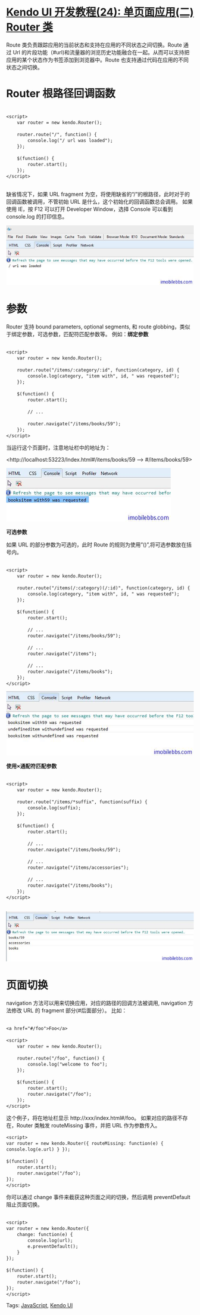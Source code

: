# [Kendo UI 开发教程(24): 单页面应用(二) Router 类](http://www.imobilebbs.com/wordpress/archives/4680)

Route 类负责跟踪应用的当前状态和支持在应用的不同状态之间切换。Route 通过 Url 的片段功能（#url)和流量器的浏览历史功能融合在一起。从而可以支持把应用的某个状态作为书签添加到浏览器中。Route 也支持通过代码在应用的不同状态之间切换。

# Router 根路径回调函数

```

<script>
    var router = new kendo.Router();

    router.route("/", function() {
        console.log("/ url was loaded");
    });

    $(function() {
        router.start();
    });
</script>


```

缺省情况下，如果 URL fragment 为空，将使用缺省的“/”的根路径，此时对于的回调函数被调用，不管初始 URL 是什么，这个初始化的回调函数总会调用。
如果使用 IE，按 F12 可以打开 Developer Window，选择 Console 可以看到 console.log 的打印信息。

![](images/35.jpg)

# 参数

Router 支持 bound parameters, optional segments, 和 route globbing，类似于绑定参数，可选参数，匹配符匹配参数等。
例如：**绑定参数**

```

<script>
    var router = new kendo.Router();

    router.route("/items/:category/:id", function(category, id) {
        console.log(category, "item with", id, " was requested");
    });

    $(function() {
        router.start();

        // ...

        router.navigate("/items/books/59");
    });
</script>

```

当运行这个页面时，注意地址栏中的地址为：

<http://localhost:53223/Index.html#/items/books/59 –> #/items/books/59>

![](images/36.jpg)

**可选参数**

如果 URL 的部分参数为可选的，此时 Route 的规则为使用”()”,将可选参数放在括号内。

```

<script>
    var router = new kendo.Router();

    router.route("/items(/:category)(/:id)", function(category, id) {
        console.log(category, "item with", id, " was requested");
    });

    $(function() {
        router.start();

        // ...
        router.navigate("/items/books/59");

        // ...
        router.navigate("/items");

        // ...
        router.navigate("/items/books");
    });
</script>

```

![](images/37.jpg)


**使用×通配符匹配参数**

```

<script>
    var router = new kendo.Router();

    router.route("/items/*suffix", function(suffix) {
        console.log(suffix);
    });

    $(function() {
        router.start();

        // ...
        router.navigate("/items/books/59");

        // ...
        router.navigate("/items/accessories");

        // ...
        router.navigate("/items/books");
    });
</script>


```

![](images/38.jpg)

# 页面切换

navigation 方法可以用来切换应用，对应的路径的回调方法被调用, navigation 方法修改 URL 的 fragment 部分(#后面部分）。
比如：

```

<a href="#/foo">Foo</a>

<script>
    var router = new kendo.Router();

    router.route("/foo", function() {
        console.log("welcome to foo");
    });

    $(function() {
        router.start();
        router.navigate("/foo");
    });
</script>

```

这个例子，将在地址栏显示 http://xxx/index.html#/foo。
如果对应的路径不存在，Router 类触发 routeMissing 事件，并把 URL 作为参数传入。

```
<script>
var router = new kendo.Router({ routeMissing: function(e) { console.log(e.url) } });

$(function() {
    router.start();
    router.navigate("/foo");
});
</script>

```

你可以通过 change 事件来截获这种页面之间的切换，然后调用 preventDefault 阻止页面切换。

```

<script>
var router = new kendo.Router({
    change: function(e) {
        console.log(url);
        e.preventDefault();
    }
});

$(function() {
    router.start();
    router.navigate("/foo");
});
</script>

```

Tags: [JavaScript](http://www.imobilebbs.com/wordpress/archives/tag/javascript), [Kendo UI](http://www.imobilebbs.com/wordpress/archives/tag/kendo-ui)